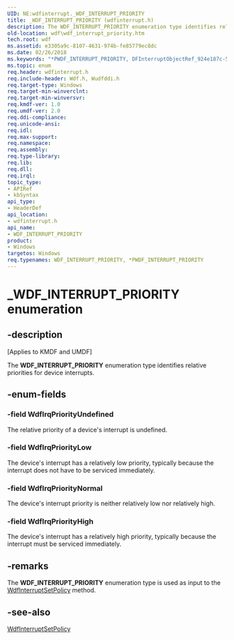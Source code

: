 ```yaml
---
UID: NE:wdfinterrupt._WDF_INTERRUPT_PRIORITY
title: _WDF_INTERRUPT_PRIORITY (wdfinterrupt.h)
description: The WDF_INTERRUPT_PRIORITY enumeration type identifies relative priorities for device interrupts.
old-location: wdf\wdf_interrupt_priority.htm
tech.root: wdf
ms.assetid: e3305a9c-8107-4631-974b-fe85779ec8dc
ms.date: 02/26/2018
ms.keywords: "*PWDF_INTERRUPT_PRIORITY, DFInterruptObjectRef_924e187c-58f4-4616-a505-6d1c03779f02.xml, PWDF_INTERRUPT_PRIORITY, PWDF_INTERRUPT_PRIORITY enumeration pointer, WDF_INTERRUPT_PRIORITY, WDF_INTERRUPT_PRIORITY enumeration, WdfIrqPriorityHigh, WdfIrqPriorityLow, WdfIrqPriorityNormal, WdfIrqPriorityUndefined, _WDF_INTERRUPT_PRIORITY, kmdf.wdf_interrupt_priority, wdf.wdf_interrupt_priority, wdfinterrupt/PWDF_INTERRUPT_PRIORITY, wdfinterrupt/WDF_INTERRUPT_PRIORITY, wdfinterrupt/WdfIrqPriorityHigh, wdfinterrupt/WdfIrqPriorityLow, wdfinterrupt/WdfIrqPriorityNormal, wdfinterrupt/WdfIrqPriorityUndefined"
ms.topic: enum
req.header: wdfinterrupt.h
req.include-header: Wdf.h, Wudfddi.h
req.target-type: Windows
req.target-min-winverclnt: 
req.target-min-winversvr: 
req.kmdf-ver: 1.0
req.umdf-ver: 2.0
req.ddi-compliance: 
req.unicode-ansi: 
req.idl: 
req.max-support: 
req.namespace: 
req.assembly: 
req.type-library: 
req.lib: 
req.dll: 
req.irql: 
topic_type:
- APIRef
- kbSyntax
api_type:
- HeaderDef
api_location:
- wdfinterrupt.h
api_name:
- WDF_INTERRUPT_PRIORITY
product:
- Windows
targetos: Windows
req.typenames: WDF_INTERRUPT_PRIORITY, *PWDF_INTERRUPT_PRIORITY
---
```


# _WDF_INTERRUPT_PRIORITY enumeration


## -description


<p class="CCE_Message">[Applies to KMDF and UMDF]</p>

The <b>WDF_INTERRUPT_PRIORITY</b> enumeration type identifies relative priorities for device interrupts.


## -enum-fields




### -field WdfIrqPriorityUndefined

The relative priority of a device's interrupt is undefined.


### -field WdfIrqPriorityLow

The device's interrupt has a relatively low priority, typically because the interrupt does not have to be serviced immediately.


### -field WdfIrqPriorityNormal

The device's interrupt priority is neither relatively low nor relatively high.


### -field WdfIrqPriorityHigh

The device's interrupt has a relatively high priority, typically because the interrupt must be serviced immediately.


## -remarks



The <b>WDF_INTERRUPT_PRIORITY</b> enumeration type is used as input to the <a href="https://msdn.microsoft.com/library/windows/hardware/ff547387">WdfInterruptSetPolicy</a> method.




## -see-also




<a href="https://msdn.microsoft.com/library/windows/hardware/ff547387">WdfInterruptSetPolicy</a>
 

 

